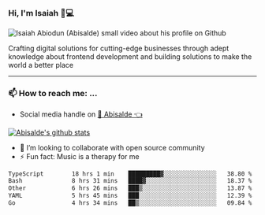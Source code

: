 ### Hi, I'm Isaiah 🌻💻

<img src="https://res.cloudinary.com/abisalde/image/upload/c_scale,h_311,w_816/v1616039512/Abisalde_github.gif" alt="Isaiah Abiodun (Abisalde) small video about his profile on Github">

Crafting digital solutions for cutting-edge businesses through adept knowledge about frontend development and building solutions to make the world a better place
<hr>

### 📫 How to reach me: ...
- Social media handle on <a href="https://twitter.com/abisalde">🔔  Abisalde   👈</a>


[![Abisalde's github stats](https://github-readme-stats.vercel.app/api?username=abisalde)](https://github.com/abisalde/github-readme-stats)

- 👯 I’m looking to collaborate with open source community
- ⚡ Fun fact: Music is a therapy for me


<!--
**abisalde/Abisalde** is a ✨ _special_ ✨ repository because its `README.md` (this file) appears on your GitHub profile.

Here are some ideas to get you started:


- 👯 I’m looking to collaborate with open source community
- 🤔 I’m looking for help with ...
- 💬 Ask me about ...
- 📫 How to reach me: ...
- 😄 Pronouns: ...
- ⚡ Fun fact: ...
-->

<!--START_SECTION:waka-->

```txt
TypeScript        18 hrs 1 min    █████████▓░░░░░░░░░░░░░░░   38.80 %
Bash              8 hrs 31 mins   ████▓░░░░░░░░░░░░░░░░░░░░   18.37 %
Other             6 hrs 26 mins   ███▒░░░░░░░░░░░░░░░░░░░░░   13.87 %
YAML              5 hrs 45 mins   ███░░░░░░░░░░░░░░░░░░░░░░   12.39 %
Go                4 hrs 34 mins   ██▒░░░░░░░░░░░░░░░░░░░░░░   09.84 %
```

<!--END_SECTION:waka-->

